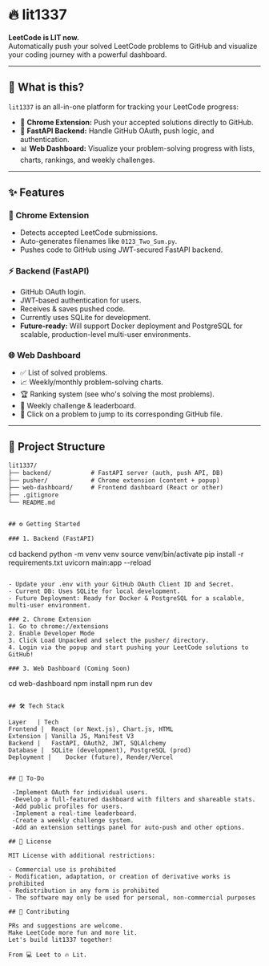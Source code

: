 # 🔥 lit1337

**LeetCode is LIT now.**  
Automatically push your solved LeetCode problems to GitHub and visualize your coding journey with a powerful dashboard.

---

## 🚀 What is this?

`lit1337` is an all-in-one platform for tracking your LeetCode progress:

- 🧩 **Chrome Extension:** Push your accepted solutions directly to GitHub.
- 🔐 **FastAPI Backend:** Handle GitHub OAuth, push logic, and authentication.
- 📊 **Web Dashboard:** Visualize your problem-solving progress with lists, charts, rankings, and weekly challenges.

---

## ✨ Features

### 🧠 Chrome Extension
- Detects accepted LeetCode submissions.
- Auto-generates filenames like `0123_Two_Sum.py`.
- Pushes code to GitHub using JWT-secured FastAPI backend.

### ⚡ Backend (FastAPI)
- GitHub OAuth login.
- JWT-based authentication for users.
- Receives & saves pushed code.
- Currently uses SQLite for development.
- **Future-ready:** Will support Docker deployment and PostgreSQL for scalable, production-level multi-user environments.

### 🌐 Web Dashboard
- ✅ List of solved problems.
- 📈 Weekly/monthly problem-solving charts.
- 🏆 Ranking system (see who's solving the most problems).
- 🎯 Weekly challenge & leaderboard.
- 🔗 Click on a problem to jump to its corresponding GitHub file.

---

## 📁 Project Structure

```txt
lit1337/
├── backend/           # FastAPI server (auth, push API, DB)
├── pusher/            # Chrome extension (content + popup)
├── web-dashboard/     # Frontend dashboard (React or other)
├── .gitignore
└── README.md


## ⚙️ Getting Started

### 1. Backend (FastAPI)
```
cd backend
python -m venv venv
source venv/bin/activate
pip install -r requirements.txt
uvicorn main:app --reload
```

- Update your .env with your GitHub OAuth Client ID and Secret.
- Current DB: Uses SQLite for local development.
- Future Deployment: Ready for Docker & PostgreSQL for a scalable, multi-user environment.

### 2. Chrome Extension
1. Go to chrome://extensions
2. Enable Developer Mode
3. Click Load Unpacked and select the pusher/ directory.
4. Login via the popup and start pushing your LeetCode solutions to GitHub!

### 3. Web Dashboard (Coming Soon)
```
cd web-dashboard
npm install
npm run dev
```

## 🛠️ Tech Stack

Layer	| Tech
Frontend |	React (or Next.js), Chart.js, HTML 
Extension |	Vanilla JS, Manifest V3 
Backend |	FastAPI, OAuth2, JWT, SQLAlchemy 
Database |	SQLite (development), PostgreSQL (prod) 
Deployment |	Docker (future), Render/Vercel 


## 🧪 To-Do

 -Implement OAuth for individual users.
 -Develop a full-featured dashboard with filters and shareable stats.
 -Add public profiles for users.
 -Implement a real-time leaderboard.
 -Create a weekly challenge system.
 -Add an extension settings panel for auto-push and other options.

## 📄 License

MIT License with additional restrictions:

- Commercial use is prohibited
- Modification, adaptation, or creation of derivative works is prohibited
- Redistribution in any form is prohibited
- The software may only be used for personal, non-commercial purposes

## 🙌 Contributing

PRs and suggestions are welcome.
Make LeetCode more fun and more lit.
Let's build lit1337 together!

From 💻 Leet to 🔥 Lit.
